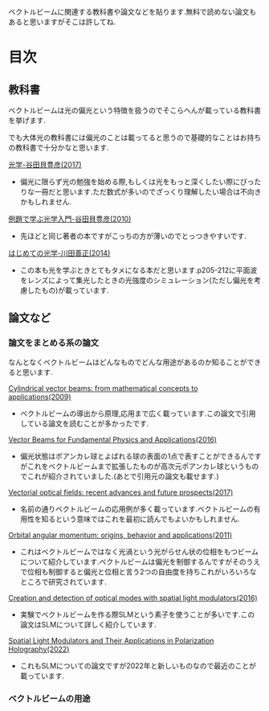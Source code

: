 ベクトルビームに関連する教科書や論文などを貼ります.無料で読めない論文もあると思いますがそこは許してね.

# 目次

## 教科書

ベクトルビームは光の偏光という特徴を扱うのでそこらへんが載っている教科書を挙げます.

でも大体光の教科書には偏光のことは載ってると思うので基礎的なことはお持ちの教科書で十分かなと思います.

[光学-谷田貝豊彦(2017)](https://www.asakura.co.jp/detail.php?book_code=13121)

- 偏光に限らず光の勉強を始める際,もしくは光をもっと深くしたい際にぴったりな一冊だと思います.ただ数式が多いのでざっくり理解したい場合は不向きかもしれません.

[例題で学ぶ光学入門-谷田貝豊彦(2010)](https://www.morikita.co.jp/books/mid/015441)

- 先ほどと同じ著者の本ですがこっちの方が薄いのでとっつきやすいです.

[はじめての光学-川田善正(2014)](https://www.kspub.co.jp/book/detail/1532878.html)

- この本も光を学ぶときとてもタメになる本だと思います.p205-212に平面波をレンズによって集光したときの光強度のシミュレーション(ただし偏光を考慮したもの)が載っています.

## 論文など

### 論文をまとめる系の論文

なんとなくベクトルビームはどんなものでどんな用途があるのか知ることができると思います.

[Cylindrical vector beams: from mathematical concepts to applications(2009)](https://opg.optica.org/aop/fulltext.cfm?uri=aop-1-1-1&id=176226)

- ベクトルビームの導出から原理,応用まで広く載っています.この論文で引用している論文を読むことが多かったです.

[Vector Beams for Fundamental Physics and Applications(2016)](https://academicworks.cuny.edu/gc_etds/1267/)

- 偏光状態はポアンカレ球とよばれる球の表面の1点で表すことができるんですがこれをベクトルビームまで拡張したものが高次元ポアンカレ球というものでこれが紹介されていました.(あとで引用元の論文も載せます.)

[Vectorial optical fields: recent advances and future prospects(2017)](https://www.sciencedirect.com/science/article/abs/pii/S2095927317306333)

- 名前の通りベクトルビームの応用例が多く載っています.ベクトルビームの有用性を知るという意味ではこれを最初に読んでもよいかもしれません.

[Orbital angular momentum: origins, behavior and applications(2011)](https://opg.optica.org/aop/abstract.cfm?uri=aop-3-2-161)

- これはベクトルビームではなく光渦という光がらせん状の位相をもつビームについて紹介しています.ベクトルビームは偏光を制御するんですがそのうえで位相も制御すると偏光と位相と言う2つの自由度を持ちこれがいろいろなところで研究されています.

[Creation and detection of optical modes with spatial light modulators(2016)](https://opg.optica.org/aop/abstract.cfm?uri=aop-8-2-200)

- 実験でベクトルビームを作る際SLMという素子を使うことが多いです.この論文はSLMについて詳しく紹介しています.

[Spatial Light Modulators and Their Applications in Polarization Holography(2022)](https://www.intechopen.com/chapters/83627)

- これもSLMについての論文ですが2022年と新しいものなので最近のことが載っています.

### ベクトルビームの用途


